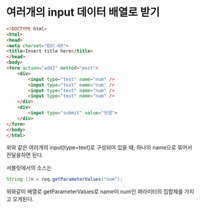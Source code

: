 # 여러개의 input 데이터 배열로 받기

```html
<!DOCTYPE html>
<html>
<head>
<meta charset="EUC-KR">
<title>Insert title here</title>
</head>
<body>
<form action="add2" method="post">
	<div>
		<input type="text" name="num" />
		<input type="text" name="num" />
		<input type="text" name="num" />
		<input type="text" name="num" />
	</div>
	<div>
		<input type="submit" value="덧셈">
	</div>
</form>
</body>
</html>
```

위와 같은 여러개의 input[type=text]로 구성되어 있을 때, 하나의 name으로 묶어서 전달을하면 된다.

서블릿에서의 소스는

```java
String []n = req.getParameterValues("num");
```

위와같이 배열로 getParameterValues로 name이 num인 파라미터의 집합체를 가지고 오게된다.

